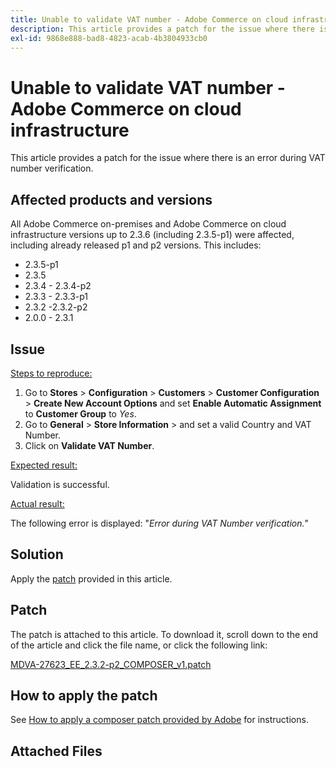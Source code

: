 ```yaml
---
title: Unable to validate VAT number - Adobe Commerce on cloud infrastructure
description: This article provides a patch for the issue where there is an error during VAT number verification.
exl-id: 9868e888-bad8-4823-acab-4b3804933cb0
---
```

# Unable to validate VAT number - Adobe Commerce on cloud infrastructure

This article provides a patch for the issue where there is an error during VAT number verification.

## Affected products and versions

All Adobe Commerce on-premises and Adobe Commerce on cloud infrastructure versions up to 2.3.6 (including 2.3.5-p1) were affected, including already released p1 and p2 versions. This includes:

* 2.3.5-p1
* 2.3.5
* 2.3.4 - 2.3.4-p2
* 2.3.3 - 2.3.3-p1
* 2.3.2 -2.3.2-p2
* 2.0.0 - 2.3.1

## Issue

 <u>Steps to reproduce:</u>

1. Go to **Stores** > **Configuration** > **Customers** > **Customer Configuration** > **Create New Account Options** and set **Enable Automatic Assignment** to **Customer Group** to *Yes*.
1. Go to **General** > **Store Information** > and set a valid Country and VAT Number.
1. Click on **Validate VAT Number**.

 <u>Expected result:</u>

Validation is successful.

 <u>Actual result:</u>

The following error is displayed: "*Error during VAT Number verification.*"

## Solution

Apply the [patch](assets/MDVA-27623_EE_2.3.2-p2_COMPOSER_v1.patch.zip) provided in this article.

## Patch

The patch is attached to this article. To download it, scroll down to the end of the article and click the file name, or click the following link:

 [MDVA-27623\_EE\_2.3.2-p2\_COMPOSER\_v1.patch](assets/MDVA-27623_EE_2.3.2-p2_COMPOSER_v1.patch.zip)

## How to apply the patch

See [How to apply a composer patch provided by Adobe](/help/how-to/general/how-to-apply-a-composer-patch-provided-by-magento.md) for instructions.

## Attached Files

